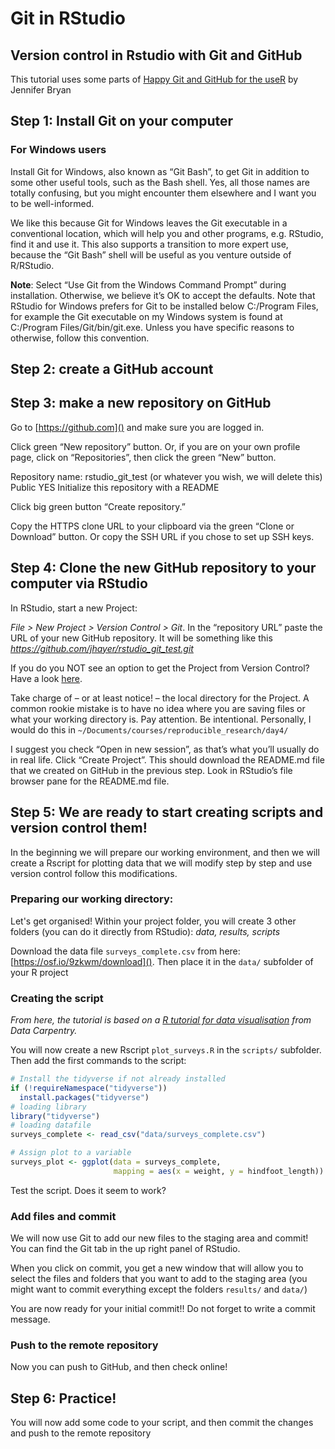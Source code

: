 # Git in RStudio

## Version control in Rstudio with Git and GitHub

This tutorial uses some parts of [Happy Git and GitHub for the useR](http://happygitwithr.com) by Jennifer Bryan

## Step 1: Install Git on your computer

### For Windows users
Install Git for Windows, also known as “Git Bash”, to get Git in addition to some other useful tools, such as the Bash shell. Yes, all those names are totally confusing, but you might encounter them elsewhere and I want you to be well-informed.

We like this because Git for Windows leaves the Git executable in a conventional location, which will help you and other programs, e.g. RStudio, find it and use it. This also supports a transition to more expert use, because the “Git Bash” shell will be useful as you venture outside of R/RStudio.

**Note**: Select “Use Git from the Windows Command Prompt” during installation. Otherwise, we believe it’s OK to accept the defaults.
Note that RStudio for Windows prefers for Git to be installed below C:/Program Files, for example the Git executable on my Windows system is found at C:/Program Files/Git/bin/git.exe. Unless you have specific reasons to otherwise, follow this convention.

## Step 2: create a GitHub account


## Step 3: make a new repository on GitHub

Go to [https://github.com]() and make sure you are logged in.

Click green “New repository” button. Or, if you are on your own profile page, click on “Repositories”, then click the green “New” button.

Repository name: rstudio_git_test (or whatever you wish, we will delete this)
Public
YES Initialize this repository with a README

Click big green button “Create repository.”

Copy the HTTPS clone URL to your clipboard via the green “Clone or Download” button. Or copy the SSH URL if you chose to set up SSH keys.

## Step 4: Clone the new GitHub repository to your computer via RStudio

In RStudio, start a new Project:

*File > New Project > Version Control > Git*. In the “repository URL” paste the URL of your new GitHub repository. It will be something like this *https://github.com/jhayer/rstudio_git_test.git*

If you do you NOT see an option to get the Project from Version Control? Have a look [here](http://happygitwithr.com/rstudio-see-git.html).

Take charge of – or at least notice! – the local directory for the Project. A common rookie mistake is to have no idea where you are saving files or what your working directory is. Pay attention. Be intentional. Personally, I would do this in `~/Documents/courses/reproducible_research/day4/`


I suggest you check “Open in new session”, as that’s what you’ll usually do in real life.
Click “Create Project”.
This should download the README.md file that we created on GitHub in the previous step. Look in RStudio’s file browser pane for the README.md file.

## Step 5: We are ready to start creating scripts and version control them!

In the beginning we will prepare our working environment, and then we will create a Rscript for plotting data that we will modify step by step and use version control follow this modifications.

### Preparing our working directory:

Let's get organised! Within your project folder, you will create 3 other folders (you can do it directly from RStudio): *data, results, scripts*

Download the data file `surveys_complete.csv` from here:
[https://osf.io/9zkwm/download]().
Then place it in the `data/` subfolder of your R project

### Creating the script

*From here, the tutorial is based on a [R tutorial for data visualisation](https://datacarpentry.org/R-ecology-lesson/04-visualization-ggplot2.html) from Data Carpentry.*

You will now create a new Rscript `plot_surveys.R` in the `scripts/` subfolder.
Then add the first commands to the script:

```r
# Install the tidyverse if not already installed
if (!requireNamespace("tidyverse"))
  install.packages("tidyverse")
# loading library
library("tidyverse")
# loading datafile
surveys_complete <- read_csv("data/surveys_complete.csv")

# Assign plot to a variable
surveys_plot <- ggplot(data = surveys_complete,
                       mapping = aes(x = weight, y = hindfoot_length))
```

Test the script. Does it seem to work?

### Add files and commit

We will now use Git to add our new files to the staging area and commit!
You can find the Git tab in the up right panel of RStudio.


When you click on commit, you get a new window that will allow you to select the files and folders that you want to add to the staging area (you might want to commit everything except the folders `results/` and `data/`)

You are now ready for your initial commit!! Do not forget to write a commit message.

### Push to the remote repository
Now you can push to GitHub, and then check online!

## Step 6: Practice!

You will now add some code to your script, and then commit the changes and push to the remote repository
